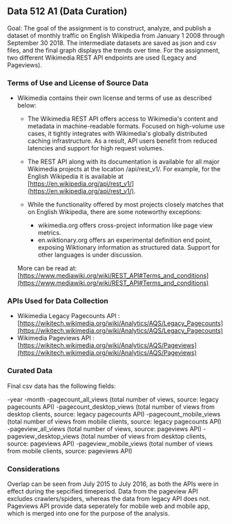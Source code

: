 ## Data 512 A1 (Data Curation)

Goal: The goal of the assignment is to construct, analyze, and publish a dataset of monthly traffic on English Wikipedia from January 1 2008 through September 30 2018.
The intermediate datasets are saved as json and csv files, and the final graph displays the trends over time. 
For the assignment, two different Wikimedia REST API endpoints are used (Legacy and Pageviews).

### Terms of Use and License of Source Data
- Wikimedia contains their own license and terms of use as described below:

    - The Wikimedia REST API offers access to Wikimedia's content and metadata in machine-readable formats. Focused on high-volume use cases, it tightly integrates with Wikimedia's globally distributed caching infrastructure. As a result, API users benefit from reduced latencies and support for high request volumes.

    - The REST API along with its documentation is available for all major Wikimedia projects at the location /api/rest_v1/. For example, for the English Wikipedia it is available at [https://en.wikipedia.org/api/rest_v1/](https://en.wikipedia.org/api/rest_v1/).

    - While the functionality offered by most projects closely matches that on English Wikipedia, there are some noteworthy exceptions:

        - wikimedia.org offers cross-project information like page view metrics.
        - en.wiktionary.org offers an experimental definition end point, exposing Wiktionary information as structured data. Support for other languages is under discussion.

    More can be read at: [https://www.mediawiki.org/wiki/REST_API#Terms_and_conditions](https://www.mediawiki.org/wiki/REST_API#Terms_and_conditions)

### APIs Used for Data Collection

- Wikimedia Legacy Pagecounts API : [https://wikitech.wikimedia.org/wiki/Analytics/AQS/Legacy_Pagecounts](https://wikitech.wikimedia.org/wiki/Analytics/AQS/Legacy_Pagecounts)
- Wikimedia Pageviews API : [https://wikitech.wikimedia.org/wiki/Analytics/AQS/Pageviews](https://wikitech.wikimedia.org/wiki/Analytics/AQS/Pageviews)

### Curated Data

Final csv data has the following fields: 

-year
-month
-pagecount_all_views (total number of views,  source: legacy pagecounts API) 
-pagecount_desktop_views (total number of views from desktop clients, source: legacy pagecounts API)
-pagecount_mobile_views	(total number of views from mobile clients, source: legacy pagecounts API)
-pageview_all_views (total number of views, source: pageviews API)
-pageview_desktop_views (total number of views from desktop clients, source: pageviews API)
-pageview_mobile_views (total number of views from mobile clients, source: pageviews API)

### Considerations
Overlap can be seen from July 2015 to July 2016, as both the APIs were in effect during the sepcified timeperiod. Data from the pageview API excludes crawlers/spiders, whereas the data from legacy API does not. Pageviews API provide data seperately for mobile web and mobile app, which is merged into one for the purpose of the analysis. 

